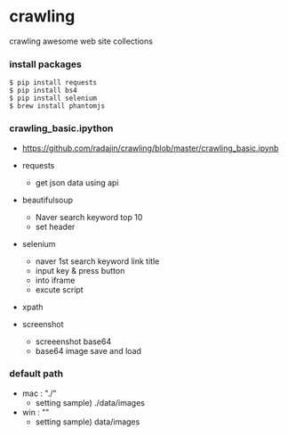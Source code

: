 # crawling
crawling awesome web site collections

### install packages
```
$ pip install requests
$ pip install bs4
$ pip install selenium
$ brew install phantomjs
```

### crawling_basic.ipython
- https://github.com/radajin/crawling/blob/master/crawling_basic.ipynb
- requests
    - get json data using api

- beautifulsoup
    - Naver search keyword top 10
    - set header

- selenium
    - naver 1st search keyword link title
    - input key & press button
    - into iframe
    - excute script

- xpath

- screenshot
    - screeenshot base64
    - base64 image save and load

### default path 
- mac : "./"
    - setting sample) ./data/images
- win : ""
    - setting sample) data/images
